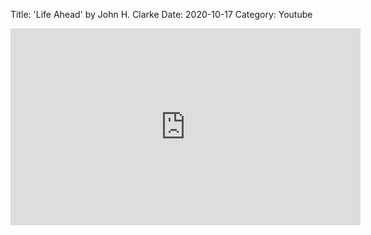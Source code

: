 Title: 'Life Ahead'  by John H. Clarke
Date: 2020-10-17
Category: Youtube

<iframe width="560" height="315" src="https://www.youtube.com/embed/9lpomrpX-HA" title="YouTube video player" frameborder="0" allow="accelerometer; autoplay; clipboard-write; encrypted-media; gyroscope; picture-in-picture" allowfullscreen></iframe>


